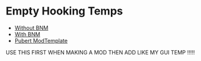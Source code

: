 # Empty Hooking Temps
- [Without BNM](https://github.com/Livku2/Quest-Modding-Lib-Template)
- [With BNM](https://github.com/Livku2/Quest-Modding-Template)
- [Pubert ModTemplate](https://cdn.discordapp.com/attachments/1392915047730118716/1392916761275273236/ModTemplate.7z?ex=68ac99d3&is=68ab4853&hm=344501a626971ea7f139b68033f828127a2af9d90c0d3c76dbf1ad0ee428b89c&)

USE THIS FIRST WHEN MAKING A MOD THEN ADD LIKE MY GUI TEMP !!!!!
